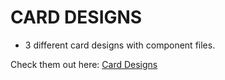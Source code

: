# CARD DESIGNS

- 3 different card designs with component files.

Check them out here: [Card Designs](https://guavalines.github.io/Card_Designs/)

